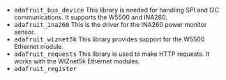 - <kbd>adafruit_bus_device</kbd> This library is needed for handling SPI and I2C communications. It supports the W5500 and INA260.
- <kbd>adafruit_ina260</kbd> This is the driver for the INA260 power monitor sensor.
- <kbd>adafruit_wiznet5k</kbd> This library provides support for the W5500 Ethernet module.
- <kbd>adafruit_requests</kbd> This library is used to make HTTP requests. It works with the WIZnet5k Ethernet modules.
- <kbd>adafruit_register</kbd>
